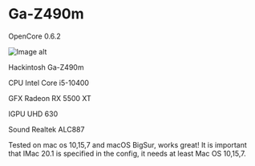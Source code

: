 # Ga-Z490m
OpenCore 0.6.2


![Image alt](https://github.com/DmitriyyyyS/Gigabyte-Z490m/blob/main/1.png)


Hackintosh Ga-Z490m

CPU     Intel Core i5-10400

GFX     Radeon RX 5500 XT

IGPU    UHD 630

Sound   Realtek ALC887



Tested on mac os 10,15,7 and macOS BigSur, works great! It is important that IMac 20.1 is specified in the config, it needs at least Mac OS 10,15,7.

